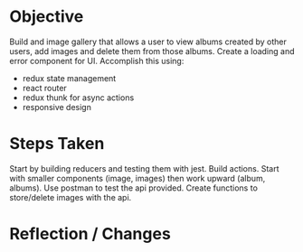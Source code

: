 Objective
===
Build and image gallery that allows a user to view albums created by other users, add images and delete them from those albums. Create a loading and error component for UI. Accomplish this using:
  - redux state management
  - react router
  - redux thunk for async actions
  - responsive design

Steps Taken
===

Start by building reducers and testing them with jest. Build actions. Start with smaller components (image, images) then work upward (album, albums). Use postman to test the api provided. Create functions to store/delete images with the api.


Reflection / Changes
===
